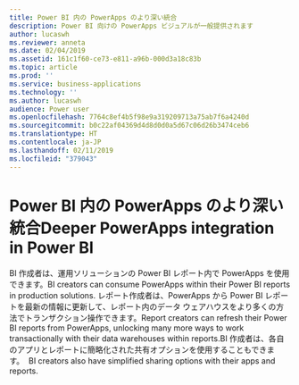 ```yaml
---
title: Power BI 内の PowerApps のより深い統合
description: Power BI 向けの PowerApps ビジュアルが一般提供されます
author: lucaswh
ms.reviewer: anneta
ms.date: 02/04/2019
ms.assetid: 161c1f60-ce73-e811-a96b-000d3a18c83b
ms.topic: article
ms.prod: ''
ms.service: business-applications
ms.technology: ''
ms.author: lucaswh
audience: Power user
ms.openlocfilehash: 7764c8ef4b5f98e9a319209713a75ab7f6a4240d
ms.sourcegitcommit: b0c22af04369d4d8d0d0a5d67c06d26b3474ceb6
ms.translationtype: HT
ms.contentlocale: ja-JP
ms.lasthandoff: 02/11/2019
ms.locfileid: "379043"
---
```

# <a name="deeper-powerapps-integration-in-power-bi"></a><span data-ttu-id="08711-103">Power BI 内の PowerApps のより深い統合</span><span class="sxs-lookup"><span data-stu-id="08711-103">Deeper PowerApps integration in Power BI</span></span>




<span data-ttu-id="08711-104">BI 作成者は、運用ソリューションの Power BI レポート内で PowerApps を使用できます。</span><span class="sxs-lookup"><span data-stu-id="08711-104">BI creators can consume PowerApps within their Power BI reports in production solutions.</span></span> <span data-ttu-id="08711-105">レポート作成者は、PowerApps から Power BI レポートを最新の情報に更新して、レポート内のデータ ウェアハウスをより多くの方法でトランザクション操作できます。</span><span class="sxs-lookup"><span data-stu-id="08711-105">Report creators can refresh their Power BI reports from PowerApps, unlocking many more ways to work transactionally with their data warehouses within reports.</span></span><span data-ttu-id="08711-106">BI 作成者は、各自のアプリとレポートに簡略化された共有オプションを使用することもできます。</span><span class="sxs-lookup"><span data-stu-id="08711-106">  BI creators also have simplified sharing options with their apps and reports.</span></span>
